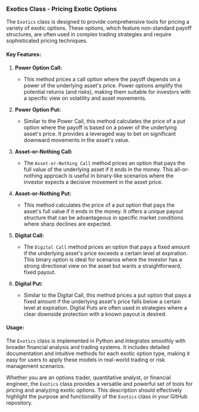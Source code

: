 ### Exotics Class - Pricing Exotic Options

The `Exotics` class is designed to provide comprehensive tools for pricing a variety of exotic options. These options, which feature non-standard payoff structures, are often used in complex trading strategies and require sophisticated pricing techniques.

#### Key Features:

1. **Power Option Call:**
   - This method prices a call option where the payoff depends on a power of the underlying asset's price. Power options amplify the potential returns (and risks), making them suitable for investors with a specific view on volatility and asset movements.

2. **Power Option Put:**
   - Similar to the Power Call, this method calculates the price of a put option where the payoff is based on a power of the underlying asset's price. It provides a leveraged way to bet on significant downward movements in the asset's value.

3. **Asset-or-Nothing Call:**
   - The `Asset-or-Nothing Call` method prices an option that pays the full value of the underlying asset if it ends in the money. This all-or-nothing approach is useful in binary-like scenarios where the investor expects a decisive movement in the asset price.

4. **Asset-or-Nothing Put:**
   - This method calculates the price of a put option that pays the asset's full value if it ends in the money. It offers a unique payout structure that can be advantageous in specific market conditions where sharp declines are expected.

5. **Digital Call:**
   - The `Digital Call` method prices an option that pays a fixed amount if the underlying asset's price exceeds a certain level at expiration. This binary option is ideal for scenarios where the investor has a strong directional view on the asset but wants a straightforward, fixed payout.

6. **Digital Put:**
   - Similar to the Digital Call, this method prices a put option that pays a fixed amount if the underlying asset's price falls below a certain level at expiration. Digital Puts are often used in strategies where a clear downside protection with a known payout is desired.

#### Usage:
The `Exotics` class is implemented in Python and integrates smoothly with broader financial analysis and trading systems. It includes detailed documentation and intuitive methods for each exotic option type, making it easy for users to apply these models in real-world trading or risk management scenarios.

Whether you are an options trader, quantitative analyst, or financial engineer, the `Exotics` class provides a versatile and powerful set of tools for pricing and analyzing exotic options.
This description should effectively highlight the purpose and functionality of the `Exotics` class in your GitHub repository.
